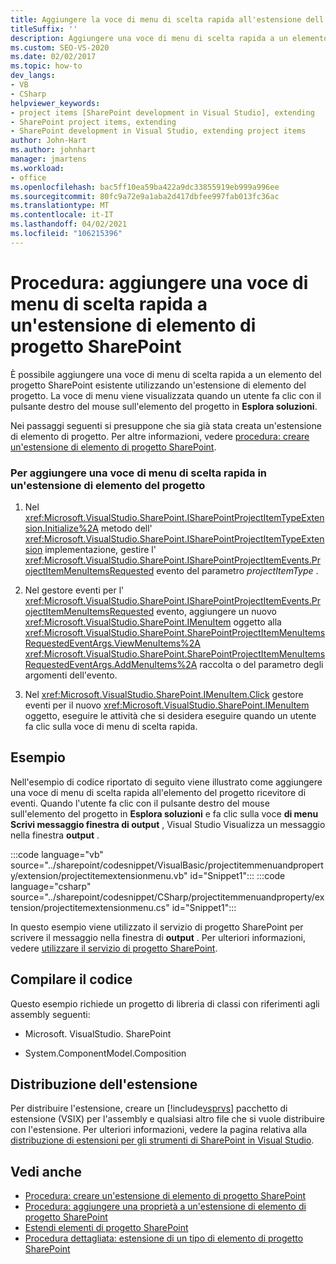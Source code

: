 ```yaml
---
title: Aggiungere la voce di menu di scelta rapida all'estensione dell'elemento di progetto SharePoint
titleSuffix: ''
description: Aggiungere una voce di menu di scelta rapida a un elemento del progetto SharePoint esistente usando un'estensione di elemento del progetto in Visual Studio.
ms.custom: SEO-VS-2020
ms.date: 02/02/2017
ms.topic: how-to
dev_langs:
- VB
- CSharp
helpviewer_keywords:
- project items [SharePoint development in Visual Studio], extending
- SharePoint project items, extending
- SharePoint development in Visual Studio, extending project items
author: John-Hart
ms.author: johnhart
manager: jmartens
ms.workload:
- office
ms.openlocfilehash: bac5ff10ea59ba422a9dc33855919eb999a996ee
ms.sourcegitcommit: 80fc9a72e9a1aba2d417dbfee997fab013fc36ac
ms.translationtype: MT
ms.contentlocale: it-IT
ms.lasthandoff: 04/02/2021
ms.locfileid: "106215396"
---
```

# <a name="how-to-add-a-shortcut-menu-item-to-a-sharepoint-project-item-extension"></a>Procedura: aggiungere una voce di menu di scelta rapida a un'estensione di elemento di progetto SharePoint
  È possibile aggiungere una voce di menu di scelta rapida a un elemento del progetto SharePoint esistente utilizzando un'estensione di elemento del progetto. La voce di menu viene visualizzata quando un utente fa clic con il pulsante destro del mouse sull'elemento del progetto in **Esplora soluzioni**.

 Nei passaggi seguenti si presuppone che sia già stata creata un'estensione di elemento di progetto. Per altre informazioni, vedere [procedura: creare un'estensione di elemento di progetto SharePoint](../sharepoint/how-to-create-a-sharepoint-project-item-extension.md).

### <a name="to-add-a-shortcut-menu-item-in-a-project-item-extension"></a>Per aggiungere una voce di menu di scelta rapida in un'estensione di elemento del progetto

1. Nel <xref:Microsoft.VisualStudio.SharePoint.ISharePointProjectItemTypeExtension.Initialize%2A> metodo dell' <xref:Microsoft.VisualStudio.SharePoint.ISharePointProjectItemTypeExtension> implementazione, gestire l' <xref:Microsoft.VisualStudio.SharePoint.ISharePointProjectItemEvents.ProjectItemMenuItemsRequested> evento del parametro *projectItemType* .

2. Nel gestore eventi per l' <xref:Microsoft.VisualStudio.SharePoint.ISharePointProjectItemEvents.ProjectItemMenuItemsRequested> evento, aggiungere un nuovo <xref:Microsoft.VisualStudio.SharePoint.IMenuItem> oggetto alla <xref:Microsoft.VisualStudio.SharePoint.SharePointProjectItemMenuItemsRequestedEventArgs.ViewMenuItems%2A> <xref:Microsoft.VisualStudio.SharePoint.SharePointProjectItemMenuItemsRequestedEventArgs.AddMenuItems%2A> raccolta o del parametro degli argomenti dell'evento.

3. Nel <xref:Microsoft.VisualStudio.SharePoint.IMenuItem.Click> gestore eventi per il nuovo <xref:Microsoft.VisualStudio.SharePoint.IMenuItem> oggetto, eseguire le attività che si desidera eseguire quando un utente fa clic sulla voce di menu di scelta rapida.

## <a name="example"></a>Esempio
 Nell'esempio di codice riportato di seguito viene illustrato come aggiungere una voce di menu di scelta rapida all'elemento del progetto ricevitore di eventi. Quando l'utente fa clic con il pulsante destro del mouse sull'elemento del progetto in **Esplora soluzioni** e fa clic sulla voce **di menu Scrivi messaggio finestra di output** , Visual Studio Visualizza un messaggio nella finestra **output** .

 :::code language="vb" source="../sharepoint/codesnippet/VisualBasic/projectitemmenuandproperty/extension/projectitemextensionmenu.vb" id="Snippet1":::
 :::code language="csharp" source="../sharepoint/codesnippet/CSharp/projectitemmenuandproperty/extension/projectitemextensionmenu.cs" id="Snippet1":::

 In questo esempio viene utilizzato il servizio di progetto SharePoint per scrivere il messaggio nella finestra di **output** . Per ulteriori informazioni, vedere [utilizzare il servizio di progetto SharePoint](../sharepoint/using-the-sharepoint-project-service.md).

## <a name="compile-the-code"></a>Compilare il codice
 Questo esempio richiede un progetto di libreria di classi con riferimenti agli assembly seguenti:

- Microsoft. VisualStudio. SharePoint

- System.ComponentModel.Composition

## <a name="deploy-the-extension"></a>Distribuzione dell'estensione
 Per distribuire l'estensione, creare un [!include[vsprvs](../sharepoint/includes/vsprvs-md.md)] pacchetto di estensione (VSIX) per l'assembly e qualsiasi altro file che si vuole distribuire con l'estensione. Per ulteriori informazioni, vedere la pagina relativa alla [distribuzione di estensioni per gli strumenti di SharePoint in Visual Studio](../sharepoint/deploying-extensions-for-the-sharepoint-tools-in-visual-studio.md).

## <a name="see-also"></a>Vedi anche
- [Procedura: creare un'estensione di elemento di progetto SharePoint](../sharepoint/how-to-create-a-sharepoint-project-item-extension.md)
- [Procedura: aggiungere una proprietà a un'estensione di elemento di progetto SharePoint](../sharepoint/how-to-add-a-property-to-a-sharepoint-project-item-extension.md)
- [Estendi elementi di progetto SharePoint](../sharepoint/extending-sharepoint-project-items.md)
- [Procedura dettagliata: estensione di un tipo di elemento di progetto SharePoint](../sharepoint/walkthrough-extending-a-sharepoint-project-item-type.md)
